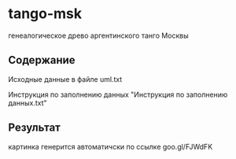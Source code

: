# tango-msk
 генеалогическое древо аргентинского танго Москвы
## Содержание
  Исходные данные в файле uml.txt
  
  Инструкция по заполнению данных "Инструкция по заполнению данных.txt"
## Результат
  картинка генерится автоматичски по ссылке goo.gl/FJWdFK
  
